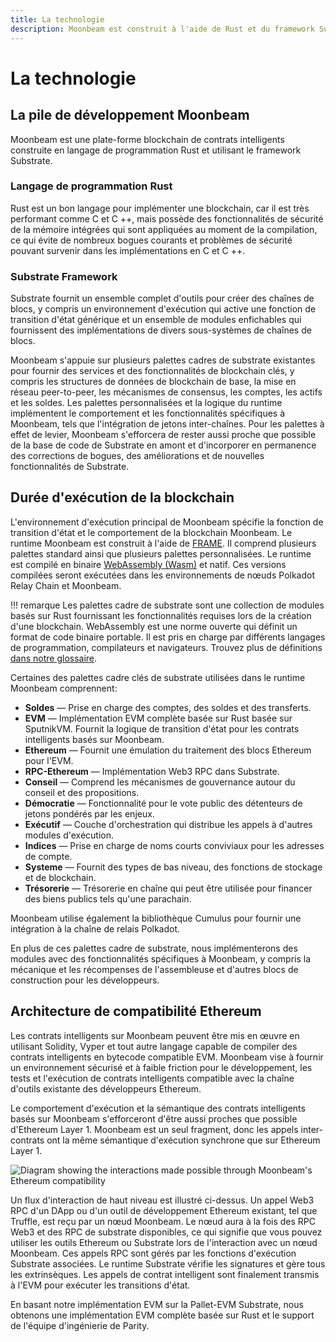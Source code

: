 ```yaml
---
title: La technologie
description: Moonbeam est construit à l'aide de Rust et du framework Substrate, permettant des outils riches pour la mise en œuvre, mais permettant également la spécialisation et l'optimisation.
---
```


# La technologie

## La pile de développement Moonbeam

Moonbeam est une plate-forme blockchain de contrats intelligents construite en langage de programmation Rust et utilisant le framework Substrate.  

### Langage de programmation Rust

Rust est un bon langage pour implémenter une blockchain, car il est très performant comme C et C ++, mais possède des fonctionnalités de sécurité de la mémoire intégrées qui sont appliquées au moment de la compilation, ce qui évite de nombreux bogues courants et problèmes de sécurité pouvant survenir dans les implémentations en C et C ++.

### Substrate Framework

Substrate fournit un ensemble complet d'outils pour créer des chaînes de blocs, y compris un environnement d'exécution qui active une fonction de transition d'état générique et un ensemble de modules enfichables qui fournissent des implémentations de divers sous-systèmes de chaînes de blocs.

Moonbeam s'appuie sur plusieurs palettes cadres de substrate existantes pour fournir des services et des fonctionnalités de blockchain clés, y compris les structures de données de blockchain de base, la mise en réseau peer-to-peer, les mécanismes de consensus, les comptes, les actifs et les soldes.  Les palettes personnalisées et la logique du runtime implémentent le comportement et les fonctionnalités spécifiques à Moonbeam, tels que l'intégration de jetons inter-chaînes. Pour les palettes à effet de levier, Moonbeam s'efforcera de rester aussi proche que possible de la base de code de Substrate en amont et d'incorporer en permanence des corrections de bogues, des améliorations et de nouvelles fonctionnalités de Substrate.

## Durée d'exécution de la blockchain

L'environnement d'exécution principal de Moonbeam spécifie la fonction de transition d'état et le comportement de la blockchain Moonbeam. Le runtime Moonbeam est construit à l'aide de [FRAME](/resources/glossary/#substrate-frame-pallets). Il comprend plusieurs palettes standard ainsi que plusieurs palettes personnalisées. Le runtime est compilé en binaire [WebAssembly (Wasm)](/resources/glossary/#webassemblywasm) et natif. Ces versions compilées seront exécutées dans les environnements de nœuds Polkadot Relay Chain et Moonbeam.  

!!! remarque
    Les palettes cadre de substrate sont une collection de modules basés sur Rust fournissant les fonctionnalités requises lors de la création d'une blockchain. WebAssembly est une norme ouverte qui définit un format de code binaire portable. Il est pris en charge par différents langages de programmation, compilateurs et navigateurs. Trouvez plus de définitions [dans notre glossaire](/resources/glossary/).

Certaines des palettes cadre clés de substrate utilisées dans le runtime Moonbeam comprennent:

 - **Soldes** — Prise en charge des comptes, des soldes et des transferts.
 - **EVM** — Implémentation EVM complète basée sur Rust basée sur SputnikVM. Fournit la logique de transition d'état pour les contrats intelligents basés sur Moonbeam.
 - **Ethereum** — Fournit une émulation du traitement des blocs Ethereum pour l'EVM.
 - **RPC-Ethereum** — Implémentation Web3 RPC dans Substrate.
 - **Conseil** — Comprend les mécanismes de gouvernance autour du conseil et des propositions.
 - **Démocratie** — Fonctionnalité pour le vote public des détenteurs de jetons pondérés par les enjeux.
 - **Exécutif** — Couche d'orchestration qui distribue les appels à d'autres modules d'exécution.
 - **Indices** — Prise en charge de noms courts conviviaux pour les adresses de compte.
 - **Systeme** — Fournit des types de bas niveau, des fonctions de stockage et de blockchain.
 - **Trésorerie** — Trésorerie en chaîne qui peut être utilisée pour financer des biens publics tels qu'une parachain.

Moonbeam utilise également la bibliothèque Cumulus pour fournir une intégration à la chaîne de relais Polkadot.

En plus de ces palettes cadre de substrate, nous implémenterons des modules avec des fonctionnalités spécifiques à Moonbeam, y compris la mécanique et les récompenses de l'assembleuse et d'autres blocs de construction pour les développeurs.

## Architecture de compatibilité Ethereum

Les contrats intelligents sur Moonbeam peuvent être mis en œuvre en utilisant Solidity, Vyper et tout autre langage capable de compiler des contrats intelligents en bytecode compatible EVM. Moonbeam vise à fournir un environnement sécurisé et à faible friction pour le développement, les tests et l'exécution de contrats intelligents compatible avec la chaîne d'outils existante des développeurs Ethereum.  

Le comportement d'exécution et la sémantique des contrats intelligents basés sur Moonbeam s'efforceront d'être aussi proches que possible d'Ethereum Layer 1. Moonbeam est un seul fragment, donc les appels inter-contrats ont la même sémantique d'exécution synchrone que sur Ethereum Layer 1.

![Diagram showing the interactions made possible through Moonbeam's Ethereum compatibility](/images/technology-diagram.png)

Un flux d'interaction de haut niveau est illustré ci-dessus. Un appel Web3 RPC d'un DApp ou d'un outil de développement Ethereum existant, tel que Truffle, est reçu par un nœud Moonbeam. Le nœud aura à la fois des RPC Web3 et des RPC de substrate disponibles, ce qui signifie que vous pouvez utiliser les outils Ethereum ou Substrate lors de l'interaction avec un nœud Moonbeam. Ces appels RPC sont gérés par les fonctions d'exécution Substrate associées. Le runtime Substrate vérifie les signatures et gère tous les extrinsèques. Les appels de contrat intelligent sont finalement transmis à l'EVM pour exécuter les transitions d'état.

En basant notre implémentation EVM sur la  Pallet-EVM Substrate, nous obtenons une implémentation EVM complète basée sur Rust et le support de l'équipe d'ingénierie de Parity.

